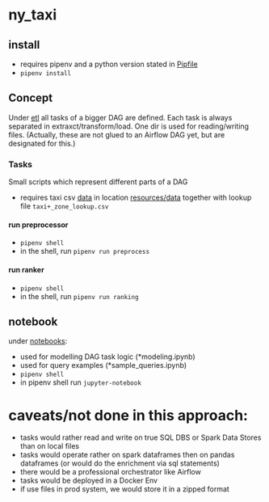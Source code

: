 # ny_taxi

## install

- requires pipenv and a python version stated in [Pipfile](Pipfile)
- `pipenv install`

## Concept

Under [etl](etl) all tasks of a bigger DAG are defined.
Each task is always separated in extraxct/transform/load.
One dir is used for reading/writing files.
(Actually, these are not glued to an Airflow DAG yet, but are designated for this.)

### Tasks 
Small scripts which represent different parts of a DAG
- requires taxi csv [data](https://www1.nyc.gov/site/tlc/about/tlc-trip-record-data.page) in location [resources/data](resources/data) together with lookup file `taxi+_zone_lookup.csv`

#### run preprocessor
- `pipenv shell`
- in the shell, run `pipenv run preprocess` 

#### run ranker
- `pipenv shell`
- in the shell, run `pipenv run ranking` 

## notebook
under [notebooks](notebooks):
- used for modelling DAG task logic (*modeling.ipynb)
- used for query examples (*sample_queries.ipynb)
- `pipenv shell`
- in pipenv shell run `jupyter-notebook`

# caveats/not done in this approach:
- tasks would rather read and write on true SQL DBS or Spark Data Stores than on local files
- tasks would operate rather on spark dataframes then on pandas dataframes (or would do the enrichment via sql statements)
- there would be a professional orchestrator like Airflow
- tasks would be deployed in a Docker Env 
- if use files in prod system, we would store it in a zipped format




